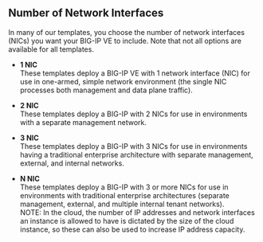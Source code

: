 ## Number of Network Interfaces
In many of our templates, you choose the number of network interfaces (NICs) you want your BIG-IP VE to include. Note that not all options are available for all templates. 

  - **1 NIC** <br>These templates deploy a BIG-IP VE with 1 network interface (NIC) for use in one-armed, simple network environment (the single NIC processes both management and data plane traffic).

  - **2 NIC** <br>
  These templates deploy a BIG-IP with 2 NICs for use in environments with a separate management network.

  - **3 NIC** <br>These templates deploy a BIG-IP with 3 NICs for use in environments having a traditional enterprise architecture with separate management, external, and internal networks.

  - **N NIC** <br>These templates deploy a BIG-IP with 3 or more NICs for use in environments with traditional enterprise architectures (separate management, external, and multiple internal tenant networks). <br>NOTE: In the cloud, the number of IP addresses and network interfaces an instance is allowed to have is dictated by the size of the cloud instance, so these can also be used to increase IP address capacity.

